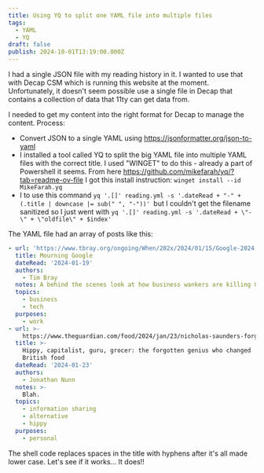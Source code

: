 ```yaml
---
title: Using YQ to split one YAML file into multiple files
tags:
  - YAML
  - YQ
draft: false
publish: 2024-10-01T13:19:00.000Z
---
```

I had a single JSON file with my reading history in it. I wanted to use that with Decap CSM which is running this website at the moment. Unfortunately, it doesn't seem possible use a single file in Decap that contains a collection of data that 11ty can get data from.

I needed to get my content into the right format for Decap to manage the content. Process:

* Convert JSON to a single YAML using <https://jsonformatter.org/json-to-yaml>
* I installed a tool called YQ to split the big YAML file into multiple YAML files with the correct title. I used "WINGET" to do this - already a part of Powershell it seems. From here <https://github.com/mikefarah/yq/?tab=readme-ov-file> I got this install instruction: `winget install --id MikeFarah.yq`
* I to use this command `yq '.[]' reading.yml -s '.dateRead + "-" + (.title | downcase |= sub(" ", "-"))' `but I couldn't get the filename sanitized so I just went with `yq '.[]' reading.yml -s '.dateRead + \"-\" + \"oldfile\" + $index'`

The YAML file had an array of posts like this:

</div>

<div class="pg-full-width">
<div class="pg-column-wide-1">

```yaml
- url: 'https://www.tbray.org/ongoing/When/202x/2024/01/15/Google-2024'
  title: Mourning Google
  dateRead: '2024-01-19'
  authors:
    - Tim Bray
  notes: A behind the scenes look at how business wankers are killing Google.
  topics:
    - business
    - tech
  purposes:
    - work
- url: >-
    https://www.theguardian.com/food/2024/jan/23/nicholas-saunders-forgotten-genius-changed-british-food
  title: >-
    Hippy, capitalist, guru, grocer: the forgotten genius who changed
    British food
  dateRead: '2024-01-23'
  authors:
    - Jonathan Nunn
  notes: >-
    Blah.
  topics:
    - information sharing
    - alternative
    - hippy
  purposes:
    - personal
```

</div>
</div>

<div class="pg-main-inner pg-flow">

The shell code replaces spaces in the title with hyphens after it's all made lower case. Let's see if it works... It does!!
